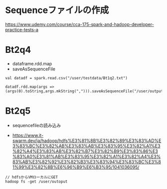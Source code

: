 # Sequenceファイルの作成

https://www.udemy.com/course/cca-175-spark-and-hadoop-developer-practice-tests-a

# Bt2q4
- dataframe.rdd.map
- saveAsSequenceFile
```
val datadf = spark.read.csv("/user/testdata/Bt1q2.txt")

datadf.rdd.map(args => (args(0).toString,args.mkString(","))).saveAsSequenceFile("/user/output/solution")
```

# Bt2q5
- sequencefileの読み込み

- https://www.it-swarm.dev/ja/hadoop/hdfs%E3%81%8B%E3%82%89%E3%83%AD%E3%83%BC%E3%82%AB%E3%83%AB%E3%83%95%E3%82%A1%E3%82%A4%E3%83%AB%E3%82%B7%E3%82%B9%E3%83%86%E3%83%A0%E3%81%AB%E3%83%95%E3%82%A1%E3%82%A4%E3%83%AB%E3%82%92%E3%82%B3%E3%83%94%E3%83%BC%E3%81%99%E3%82%8B%E6%96%B9%E6%B3%95/1041036095/

```
// hdfsからVMローカルにGET
hadoop fs -get /user/outoput
```
